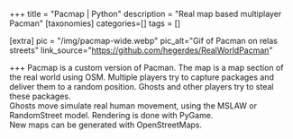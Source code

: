 +++
title = "Pacmap | Python"
description = "Real map based multiplayer Pacman"
[taxonomies]
categories=[]
tags = []

[extra]
pic = "/img/pacmap-wide.webp"
pic_alt="Gif of Pacman on relas streets"
link_source="https://github.com/hegerdes/RealWorldPacman"


+++
Pacmap is a custom version of Pacman. The map is a map section of the real world using OSM. Multiple players try to capture packages and deliver them to a random position. Ghosts and other players try to steal these packages.  
Ghosts move simulate real human movement, using the MSLAW or RandomStreet model. Rendering is done with PyGame.  
New maps can be generated with OpenStreetMaps.
